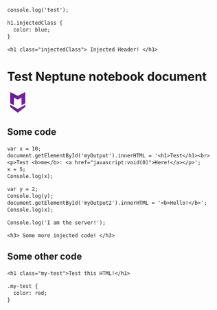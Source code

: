 ```neptune[inject=true]
console.log('test');
```

```neptune[inject=true,language=CSS]
h1.injectedClass {
  color: blue;
}
```

```neptune[inject=true,language=HTML]
<h1 class="injectedClass"> Injected Header! </h1>
```

# Test Neptune notebook document

![image1](https://github.com/adam-p/markdown-here/raw/master/src/common/images/icon48.png "Logo Title Text 1")

## Some code

```neptune[title=Party&nbsp;1,scope=1,env=browser,frame=KINAN,outputID=myOutput]
var x = 10;
document.getElementById('myOutput').innerHTML = '<h1>Test</h1><br><p>Test <b>me</b>: <a href="javascript:void(0)">Here!</a></p>';
x = 5;
Console.log(x);
```

```neptune[title=Party&nbsp;2,scope=2,env=browser,frame=KINAN,outputID=myOutput2]
var y = 2;
Console.log(y);
document.getElementById('myOutput2').innerHTML = '<b>Hello!</b>';
Console.log(x);
```

```neptune[title=Server,scope=3,env=server,frame=KINAN]
Console.log('I am the server!');
```

```neptune[inject=true,language=HTML]
<h3> Some more injected code! </h3>
```

## Some other code

```neptune[title=HTML,frame=frame2,outputID=HTMLOutput,language=HTML]
<h1 class="my-test">Test this HTML!</h1>
```

```neptune[title=CSS,frame=frame2,language=CSS]
.my-test {
  color: red;
}
```
